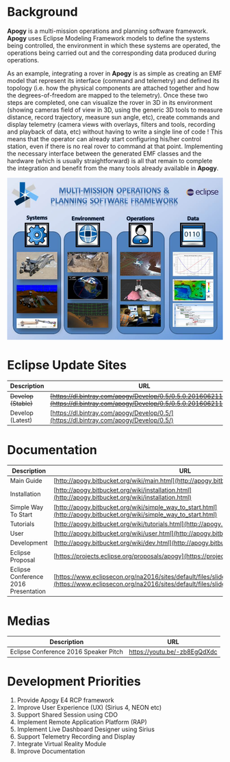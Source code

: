 # Background #
**Apogy** is a multi-mission operations and planning software framework. **Apogy** uses Eclipse Modeling Framework models to define the systems being controlled, the environment in which these systems are operated, the operations being carried out and the corresponding data produced during operations.

As an example, integrating a rover in **Apogy** is as simple as creating an EMF model that represent its interface (command and telemetry) and defined its topology (i.e. how the physical components are attached together and how the degrees-of-freedom are mapped to the telemetry). Once these two steps are completed, one can visualize the rover in 3D in its environment (showing cameras field of view in 3D, using the generic 3D tools to measure distance, record trajectory, measure sun angle, etc), create commands  and display telemetry (camera views with overlays, filters and tools, recording and playback of data, etc) without having to write a single line of code ! This means that the operator can already start configuring his/her control station, even if there is no real rover to command at that point. Implementing the necessary interface between the generated EMF classes and the hardware (which is usually straightforward) is all that remain to complete the integration and benefit from the many tools already available  in **Apogy**. 

![Apogy Overview](/doc/ca.gc.asc_csa.apogy.doc/resources/main/apogy_overview.jpg "Apogy Overview")

# Eclipse Update Sites #
Description                    | URL          | Notes
------------------------------ | -------------|-------------------------
~~Develop (Stable)~~               | ~~[https://dl.bintray.com/apogy/Develop/0.5/0.5.0.201606211526/](https://dl.bintray.com/apogy/Develop/0.5/0.5.0.201606211526/)~~ | 
Develop (Latest)               | [https://dl.bintray.com/apogy/Develop/0.5/](https://dl.bintray.com/apogy/Develop/0.5/) | 

# Documentation #
Description                    | URL
------------------------------ | ---
Main Guide                     | [http://apogy.bitbucket.org/wiki/main.html](http://apogy.bitbucket.org/wiki/main.html)
Installation                   | [http://apogy.bitbucket.org/wiki/installation.html](http://apogy.bitbucket.org/wiki/installation.html)
Simple Way To Start            | [http://apogy.bitbucket.org/wiki/simple_way_to_start.html](http://apogy.bitbucket.org/wiki/simple_way_to_start.html)
Tutorials                      | [http://apogy.bitbucket.org/wiki/tutorials.html](http://apogy.bitbucket.org/wiki/tutorials.html)
User                    | [http://apogy.bitbucket.org/wiki/user.html](http://apogy.bitbucket.org/wiki/user.html)
Development                    | [http://apogy.bitbucket.org/wiki/dev.html](http://apogy.bitbucket.org/wiki/dev.html)
Eclipse Proposal               | [https://projects.eclipse.org/proposals/apogy](https://projects.eclipse.org/proposals/apogy)
Eclipse Conference 2016 Presentation      | [https://www.eclipsecon.org/na2016/sites/default/files/slides/apogy_eclipsecon2016_0.pdf](https://www.eclipsecon.org/na2016/sites/default/files/slides/apogy_eclipsecon2016_0.pdf)

# Medias #
Description                    | URL
------------------------------ | ---
Eclipse Conference 2016 Speaker Pitch   | https://youtu.be/-zb8EgQdXdc

# Development Priorities #
1. Provide Apogy E4 RCP framework
2. Improve User Experience (UX) (Sirius 4, NEON etc)
3. Support Shared Session using CDO
4. Implement Remote Application Platform (RAP)
5. Implement Live Dashboard Designer using Sirius
6. Support Telemetry Recording and Display
7. Integrate Virtual Reality Module
8. Improve Documentation